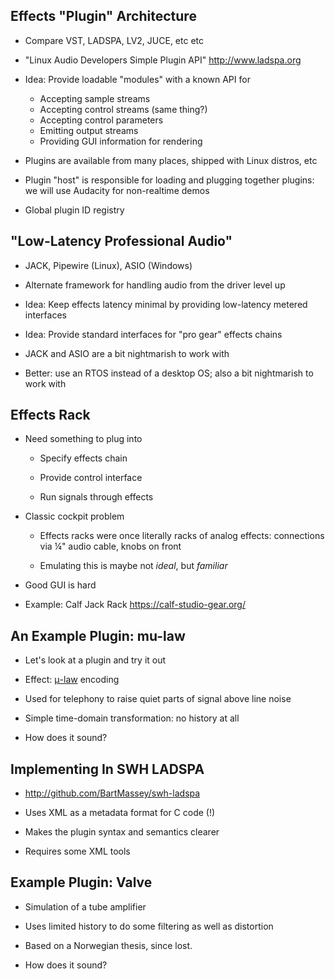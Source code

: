 ## Effects "Plugin" Architecture

* Compare VST, LADSPA, LV2, JUCE, etc etc

* "Linux Audio Developers Simple Plugin API" <http://www.ladspa.org>

* Idea: Provide loadable "modules" with a known API for

    * Accepting sample streams
    * Accepting control streams (same thing?)
    * Accepting control parameters
    * Emitting output streams
    * Providing GUI information for rendering

* Plugins are available from many places, shipped with Linux
  distros, etc

* Plugin "host" is responsible for loading and plugging
  together plugins: we will use Audacity for non-realtime demos

* Global plugin ID registry

## "Low-Latency Professional Audio"

* JACK, Pipewire (Linux), ASIO (Windows)

* Alternate framework for handling audio from the driver
  level up

* Idea: Keep effects latency minimal by providing
  low-latency metered interfaces

* Idea: Provide standard interfaces for "pro gear" effects
  chains

* JACK and ASIO are a bit nightmarish to work with

* Better: use an RTOS instead of a desktop OS; also a bit
  nightmarish to work with

## Effects Rack

* Need something to plug into

    * Specify effects chain

    * Provide control interface

    * Run signals through effects

* Classic cockpit problem

    * Effects racks were once literally racks of analog
      effects: connections via ¼" audio cable, knobs on front

    * Emulating this is maybe not *ideal*, but *familiar*

* Good GUI is hard

* Example: Calf Jack Rack <https://calf-studio-gear.org/>

## An Example Plugin: mu-law

* Let's look at a plugin and try it out

* Effect:
  [μ-law](https://en.wikipedia.org/wiki/Μ-law_algorithm) encoding

* Used for telephony to raise quiet parts of signal above
  line noise

* Simple time-domain transformation: no history at all

* How does it sound?

## Implementing In SWH LADSPA

* <http://github.com/BartMassey/swh-ladspa>

* Uses XML as a metadata format for C code (!)

* Makes the plugin syntax and semantics clearer

* Requires some XML tools

## Example Plugin: Valve

* Simulation of a tube amplifier

* Uses limited history to do some filtering as well as
  distortion

* Based on a Norwegian thesis, since lost.
  
* How does it sound?
